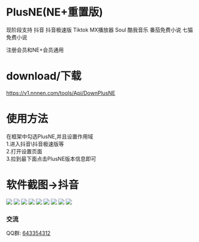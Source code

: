 # PlusNE(NE+重置版)
现阶段支持 
抖音 
抖音极速版 
Tiktok 
MX播放器
Soul
酷我音乐
番茄免费小说
七猫免费小说

注册会员和NE+会员通用

# download/下载
https://v1.nnnen.com/tools/Api/DownPlusNE

# 使用方法

在框架中勾选PlusNE,并且设置作用域
<br>
1.进入抖音\抖音极速版等
<br>
2.打开设置页面
<br>
3.拉到最下面点击PlusNE版本信息即可

# 软件截图->抖音
![](https://img.nnnen.com/EBF0ED0D339FC869596CCB94C3B92B28.jpg)
![](https://img.nnnen.com/D85C8486DB5A7566A3BB9C8AA6FC8C0A.jpg)
![](https://img.nnnen.com/7413477CE1496CB865E7C3C056472D22.jpg)
![](https://img.nnnen.com/37905B453FADB06ABD0711C69D5CEBFD.jpg)
![](https://img.nnnen.com/9950B6BA4FFB530247C40D79C1EBA406.jpg)
![](https://img.nnnen.com/5946CA85D8BF260234C73F88FDC6E08E.jpg)
![](https://img.nnnen.com/16BBCE8CF9BC0C85096CC2B723904730.jpg)
![](https://img.nnnen.com/9B0C76486968900B91A6BA3DB8DF6A4B.jpg)
![](https://img.nnnen.com/6E78A6F18A7E8D31109219BC6F925627.jpg)




### 交流
QQ群: [643354312](https://qm.qq.com/cgi-bin/qm/qr?k=gFJjbdjUQxC9rBGFdjZi7UKn9Jpyg0Rp&jump_from=webapi)
